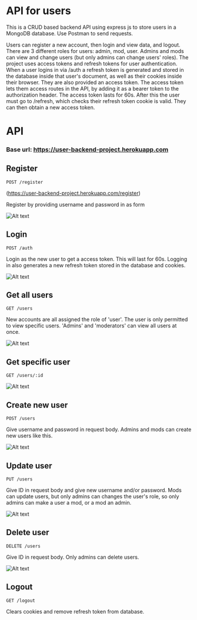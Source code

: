 # API for users

This is a CRUD based backend API using express js to store users in a MongoDB database. Use Postman to send requests.

Users can register a new account, then login and view data, and logout. There are 3 different roles for users: admin, mod, user. Admins and mods can view and change users (but only admins can change users' roles). The project uses access tokens and refresh tokens for user authentication. When a user logins in via /auth a refresh token is generated and stored in the database inside that user's document, as well as their cookies inside their browser. They are also provided an access token. The access token lets them access routes in the API, by adding it as a bearer token to the authorization header. The access token lasts for 60s. After this the user must go to /refresh, which checks their refresh token cookie is valid. They can then obtain a new access token.

# API

### Base url: https://user-backend-project.herokuapp.com

## Register

`POST /register`

(https://user-backend-project.herokuapp.com/register)

Register by providing username and password in as form

![Alt text](/screenshots/register.png)

## Login

`POST /auth`

Login as the new user to get a access token. This will last for 60s. Logging in also generates a new refresh token stored in the database and cookies.

![Alt text](/screenshots/login.png)

## Get all users

`GET /users`

New accounts are all assigned the role of 'user'. The user is only permitted to view specific users. 'Admins' and 'moderators' can view all users at once.

![Alt text](/screenshots/getUsers.png)

## Get specific user

`GET /users/:id`

![Alt text](/screenshots/getUser.png)

## Create new user

`POST /users`

Give username and password in request body. Admins and mods can create new users like this.

![Alt text](/screenshots/newUser.png)

## Update user

`PUT /users`

Give ID in request body and give new username and/or password. Mods can update users, but only admins can changes the user's role, so only admins can make a user a mod, or a mod an admin.

![Alt text](/screenshots/updateUser.png)

## Delete user

`DELETE /users`

Give ID in request body. Only admins can delete users.

![Alt text](/screenshots/deleteUser.png)

## Logout

`GET /logout`

Clears cookies and remove refresh token from database.
